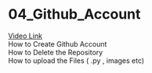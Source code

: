 # 04_Github_Account
<a href='https://bit.ly/3kSfjul'>Video Link </a> <br>
How to Create Github Account <br>
How to Delete the Repository <br>
How to upload the Files ( .py , images etc) <br>
